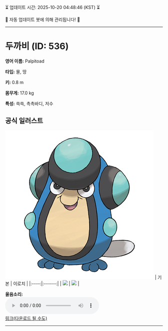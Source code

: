 
⏳ 업데이트 시간: 2025-10-20 04:48:46 (KST) ⏳

🤖 자동 업데이트 봇에 의해 관리됩니다! 🤖

---

# 두까비 (ID: 536)
**영어 이름:** Palpitoad

**타입:** 물, 땅

**키:** 0.8 m

**몸무게:** 17.0 kg

**특성:** 쓱쓱, 촉촉바디, 저수

## 공식 일러스트
![](https://raw.githubusercontent.com/PokeAPI/sprites/master/sprites/pokemon/other/official-artwork/536.png)
| 기본 | 이로치 |
|:----:|:------:|
| <img src="http://play.pokemonshowdown.com/sprites/ani/palpitoad.gif" width="200"> | <img src="http://play.pokemonshowdown.com/sprites/ani-shiny/palpitoad.gif" width="200"> |

**울음소리:**<br><audio controls src="https://raw.githubusercontent.com/PokeAPI/cries/main/cries/pokemon/latest/536.ogg"></audio><br> [링크(다운로드 될 수도)](https://raw.githubusercontent.com/PokeAPI/cries/main/cries/pokemon/latest/536.ogg)


---
